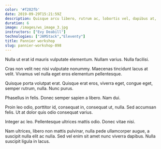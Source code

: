```yaml
---
color: '#f282fb'
date: 2019-09-29T15:21:59Z
description: Quisque arcu libero, rutrum ac, lobortis vel, dapibus at, diam. Nam tristique tortor eu pede.
duration: 6
image: /images/ws_image_3.jpg
instructors: ["Evy Deabill"]
technologies: ["JAMStack","Eleventy"]
title: Pannier workshop
slug: pannier-workshop-898
---
```

Nulla ut erat id mauris vulputate elementum. Nullam varius. Nulla facilisi.

Cras non velit nec nisi vulputate nonummy. Maecenas tincidunt lacus at velit. Vivamus vel nulla eget eros elementum pellentesque.

Quisque porta volutpat erat. Quisque erat eros, viverra eget, congue eget, semper rutrum, nulla. Nunc purus.

Phasellus in felis. Donec semper sapien a libero. Nam dui.

Proin leo odio, porttitor id, consequat in, consequat ut, nulla. Sed accumsan felis. Ut at dolor quis odio consequat varius.

Integer ac leo. Pellentesque ultrices mattis odio. Donec vitae nisi.

Nam ultrices, libero non mattis pulvinar, nulla pede ullamcorper augue, a suscipit nulla elit ac nulla. Sed vel enim sit amet nunc viverra dapibus. Nulla suscipit ligula in lacus.
